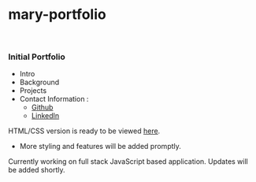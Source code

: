 # mary-portfolio

<br>

### Initial Portfolio
- Intro 
- Background
- Projects
- Contact Information :
   - [Github](https://github.com/maryjohnben)
   - [LinkedIn](http://linkedin.com/in/mary-benjamin)

HTML/CSS version is ready to be viewed [here](maryjohnben.github.io/mary-portfolio.github.io/).
<br>
- More styling and features will be added promptly.
<p>
Currently working on full stack JavaScript based application. Updates will be added shortly. 
</p>
